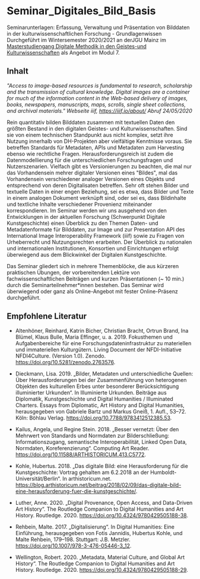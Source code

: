 # Seminar_Digitales_Bild_Basis
Seminarunterlagen: Erfassung, Verwaltung und Präsentation von Bilddaten in der kulturwissenschaftlichen Forschung - Grundlagenwissen
Durchgeführt im Wintersemester 2020/2021 an derJGU Mainz im [Masterstudiengang Digitale Methodik in den Geistes-und Kulturwissenschaften]() als Angebot im Modul 7. 

## Inhalt
*"Access to image-based resources is fundamental to research, scholarship and the transmission of cultural knowledge. Digital images are a container for much of the information content in the Web-based delivery of images, books, newspapers, manuscripts, maps, scrolls, single sheet collections, and archival materials." Webseite iiif, https://iiif.io/about/ Abruf 24/05/2020*

Rein quantitativ bilden Bilddaten zusammen mit textuellen Daten den größten Bestand in den digitalen Geistes- und Kulturwissenschaften. Sind sie von einem technischen Standpunkt aus nicht komplex, setzt ihre Nutzung innerhalb von DH-Projekten aber vielfältige Kenntnisse voraus. Sie betreffen Standards für Metadaten, APIs und Metadaten zum Harvesting ebenso wie rechtliche Fragen. Herausforderungsreich ist zudem die Datenmodellierung für die unterschiedlichen Forschungsfragen und Nutzerszenarien. Vielfach gibt es Versionierungen zu beachten, die mal nur das Vorhandensein mehrer digitaler Versionen eines "Bildes", mal das Vorhandensein verschiedener analoger Versionen eines Objekts und entsprechend von deren Digitalisaten betreffen. Sehr oft stehen Bilder und textuelle Daten in einer engen Beziehung, sei es etwa, dass Bilder und Texte in einem analogen Dokument verknüpft sind, oder sei es, dass Bildinhalte und textliche Inhalte verschiedener Provenienz miteinander korrespondieren. Im Seminar werden wir uns ausgehend von den Entwicklungen in der aktuellen Forschung (Schwerpunkt Digitale Kunstgeschichte) einen Überblick zu den Themen Daten- und Metadatenformate für Bilddaten, zur Image und zur Presentation API des International Image Interoperability Framework (iiif) sowie zu Fragen von Urheberrecht und Nutzungsrechten erarbeiten. Der Überblick zu nationalen und internationalen Institutionen, Konsortien und Einrichtungen erfolgt überwiegend aus dem Blickwinkel der Digitalen Kunstgeschichte.

Das Seminar gliedert sich in mehrere Themenblöcke, die aus kürzeren praktischen Übungen, der vorbereitenden Lektüre von fachwissenschaftlichen Beiträgen und kurzen Präsentationen (~ 10 min.) durch die Seminarteilnehmer*innen bestehen. Das Seminar wird überwiegend oder ganz als Online-Angebot mit fester Online-Präsenz durchgeführt.

## Empfohlene Literatur
* Altenhöner, Reinhard, Katrin Bicher, Christian Bracht, Ortrun Brand, Ina Blümel, Klaus Bulle, Maria Effinger, u. a. 2019. Fokusthemen und Aufgabenbereiche für eine Forschungsdateninfrastruktur zu materiellen und immateriellen Kulturgütern. Living Document der NFDI-Initiative NFDI4Culture. (Version 1.0). Zenodo.
https://doi.org/10.5281/zenodo.2763576.

* Dieckmann, Lisa. 2019. „Bilder, Metadaten und unterschiedliche Quellen: Über Herausforderungen bei der Zusammenführung von heterogenen Objekten des kulturellen Erbes unter besonderer Berücksichtigung illuminierter Urkunden“. In Illuminierte Urkunden. Beiträge aus Diplomatik, Kunstgeschichte und Digital Humanities / Illuminated Charters. Essays from Diplomatic, Art History and Digital Humanities, herausgegeben von Gabriele Bartz und Markus Gneiß, 1. Aufl., 53–72. Köln: Böhlau Verlag.
https://doi.org/10.7788/9783412512385.53.

* Kailus, Angela, und Regine Stein. 2018. „Besser vernetzt: Über den Mehrwert von Standards und Normdaten zur Bilderschließung: Informationszugang, semantische Interoperabilität, Linked Open Data, Normdaten, Koreferenzierung“. Computing Art Reader.
https://doi.org/10.11588/ARTHISTORICUM.413.C5772.

* Kohle, Hubertus. 2018. „Das digitale Bild: eine Herausforderung für die Kunstgeschichte: Vortrag gehalten am 6.2.2018 an der Humboldt-Universität/Berlin“. In arthistoricum.net.
https://blog.arthistoricum.net/beitrag/2018/02/09/das-digitale-bild-eine-herausforderung-fuer-die-kunstgeschichte/.

* Luther, Anne. 2020. „Digital Provenance, Open Access, and Data-Driven Art History“. The Routledge Companion to Digital Humanities and Art History. Routledge. 2020.
https://doi.org/10.4324/9780429505188-38.

* Rehbein, Malte. 2017. „Digitalisierung“. In Digital Humanities: Eine Einführung, herausgegeben von Fotis Jannidis, Hubertus Kohle, und Malte Rehbein, 179–198. Stuttgart: J.B. Metzler.
https://doi.org/10.1007/978-3-476-05446-3_12.

* Wellington, Robert. 2020. „Metadata, Material Culture, and Global Art History“. The Routledge Companion to Digital Humanities and Art History. Routledge. 2020.
https://doi.org/10.4324/9780429505188-29. 
